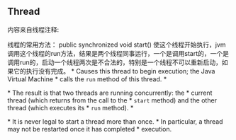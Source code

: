 ## Thread
内容来自线程注释:

线程的常用方法：
public synchronized void start()
使这个线程开始执行，jvm调用这个线程的run方法，结果是两个线程同事运行，一个是调用start的，一个是调用run的，启动一个线程两次是不合法的，特别是一个线程不可以重新启动，如果它的执行没有完成。
     * Causes this thread to begin execution; the Java Virtual Machine
     * calls the <code>run</code> method of this thread.
     * <p>
     * The result is that two threads are running concurrently: the
     * current thread (which returns from the call to the
     * <code>start</code> method) and the other thread (which executes its
     * <code>run</code> method).
     * <p>
     * It is never legal to start a thread more than once.
     * In particular, a thread may not be restarted once it has completed
     * execution.
